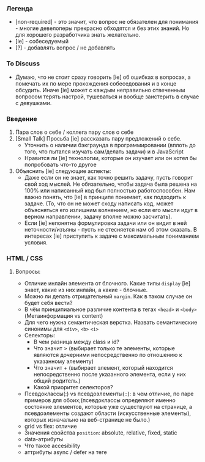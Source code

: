 ### Легенда

- [non-required] - это значит, что вопрос не обязателен для понимания - многие девелоперы прекрасно обходятся 
и без этих знаний. Но для хорошего разработчика знать желательно.
- [ie] - собеседуемый
- [?] - добавлять вопрос / не добавлять

### To Discuss
- Думаю, что не стоит сразу говорить [ie] об ошибках в вопросах, а помечать их по мере прохождения собеседования
и в конце обсудить. Иначе [ie] может с каждым неправильно отвеченным вопросом терять настрой, тушеваться и вообще
заистерить в случае с девушками.

### Введение

1. Пара слов о себе / коллега пару слов о себе
2. [Small Talk] Просьба [ie] рассказать пару предложений о себе. 
    - Уточнить о наличии бэкграунда в программировании (вплоть до того, что пытался изучать сам/делать задачи)
    и в JavaScript
    - Нравится ли [ie] технологии, которые он изучает или он хотел бы попробовать что-то другое
3. Объяснить [ie] следующие аспекты:
    - Даже если он не знает, как точно решить задачу, пусть говорит свой ход мыслей. Не обязательно, чтобы задача
    была решена  на 100% или написанный код был полностью работоспособен. Нам важно понять, что [ie] в принципе
    понимает, как подходить к задаче. (То, что он не может сходу написать код, может объясняться его излишним волнением, но
    если его мысли идут в верном направлении, задачу вполне можно засчитать).
    - Если [ie] непонятна формулировка задачи или он видит в ней неточности/изъяны - пусть не стесняется нам об этом сказать.
    В интересах [ie] приступить к задаче с максимальным пониманием условия.

### HTML / CSS

1. Вопросы:
    - Отличие инлайн элемента от блочного. Какие типы `display` [ie] знает, какие из них инлайн, а какие - блочные.
    - Можно ли делать отрицательный `margin`. Как в таком случае он будет себя вести?
    - В чём принципиальное различие контента в тегах `<head>` и `<body>` (Метаинформация vs content)
    - Для чего нужна семантическая верстка. Назвать семантические синонимы для `<div>`, `<b>` `<i>`
    - Селекторы:
        - В чем разница между class и id?
        - Что значит > (выбирает только те элементы, которые являются дочерними непосредственно по отношению к указанному элементу)
        - Что значит + (выбирает элемент, который находится непосредственно после указанного элемента, если у них общий родитель.)
        - Какой приоритет селекторов?
    - Псевдоклассы(:) vs псевдоэлементы(::): в чем отличие, по паре примеров для обоих;(псевдоклассы определяют именно состояние элементов, которые уже существуют на странице, а псевдоэлементы создают области (искусственные элементы), которых изначально на веб-странице не было.)
    - grid vs flex: отличие
    - Значения свойства `position`: absolute, relative, fixed, static
    - data-атрибуты
    - Что такое accesibility
    - аттрибуты async / defer на теге <script> [?]
2. Tasks pool

3. По завершению спросить у [ie] о наличии дополнительных/продвинутых знаний в этой области, например:
    - [non-required] Shadow DOM
    - [non-required] Как браузер парсит селекторы - справа налево или слева направо и почему
    - Использование препроцессоров/бандлеров - если использовал бандлер, то зачем он нужен (один бандл vs множество файлов; uglify;)
    - Использование методолгоий CSS (В частности BEM)
    - [non-required] Что такое z-index и stacking context
    - css variables
    - block formatting context и как его создать

## Data structures

1. Вопросы:
    - Массив
    - Список
    - Очередь
    - Стэк
    - Дерево
    - Хэш таблица
    - Куча
    - Отличия между списком и массивом.
    - Отличия между стеком и очередью.
2. Практическая часть
    - Реализовать очередь, стэк или список
    - Если через массив, то попросить через объекты сделать
3. Advanced вопросы
    - Виды деревьев
    - Виды куч

## Computer Science

1. Вопросы:
    - OOP
        - Инкапсуляция
        - Насоедование
        - Полиморфизм
    - Абстракция [?]
    - Интерфейсы [?]
    - Бинарные числа
    - Нотация О большое
    - Алгоритмы сортировки: определения
    - Алгоритмы поиска: Линейный и бинарный
2. Практическая часть
    - Advanced (реализовать бинарный поиск)

